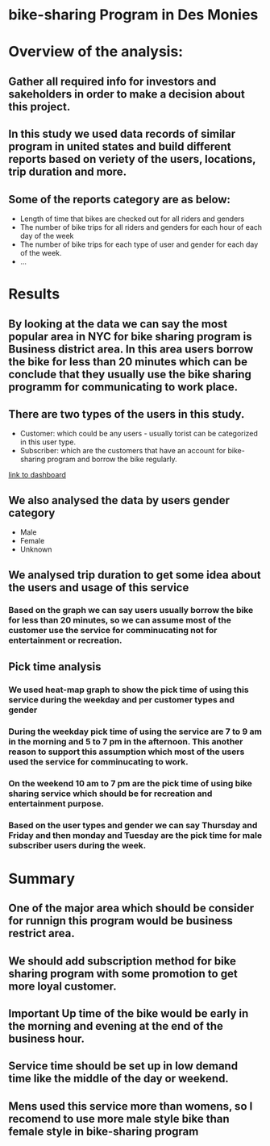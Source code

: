 # bike-sharing Program in Des Monies
# Overview of the analysis:
## Gather all required info for investors and sakeholders in order to make a decision about this project. 
## In this study we used data records of similar program in united states and build different reports based on veriety of the users, locations, trip duration and more. 


## Some of the reports category are as below:

 - Length of time that bikes are checked out for all riders and genders
 - The number of bike trips for all riders and genders for each hour of each day of the week
 - The number of bike trips for each type of user and gender for each day of the week.
 - ...

# Results

## By looking at the data we can say the most popular area in NYC for bike sharing program is Business district area. In this area users borrow the bike for less than 20 minutes which can be conclude that they usually use the bike sharing programm for communicating to work place. 
## There are two types of the users in this study. 
- Customer: which could be any users - usually torist can be categorized in this user type. 
- Subscriber: which are the customers that have an account for bike-sharing program and borrow the bike regularly.

[link to dashboard](https://public.tableau.com/app/profile/reza3007/viz/Module_14_16232979440360/Story2)

## We also analysed the data by users gender category
- Male
- Female
- Unknown

## We analysed trip duration to get some idea about the users and usage of this service
### Based on the graph we can say users usually borrow the bike for less than 20 minutes, so we can assume most of the customer use the service for comminucating not for entertainment or recreation.

## Pick time analysis
### We used heat-map graph to show the pick time of using this service during the weekday and per customer types and gender
### During the weekday pick time of using the service are 7 to 9 am in the morning and 5 to 7 pm in the afternoon. This another reason to support this assumption which most of the users used the service for comminucating to work. 
### On the weekend 10 am to 7 pm are the pick time of using bike sharing service which should be for recreation and entertainment purpose. 
### Based on the user types and gender we can say Thursday and Friday and then monday and Tuesday are the pick time for male subscriber users during the week. 

# Summary
## One of the major area which should be consider for runnign this program would be business restrict area. 
## We should add subscription method for bike sharing program with some promotion to get more loyal customer.
## Important Up time of the bike would be early in the morning and evening at the end of the business hour.
## Service time should be set up in low demand time like the middle of the day or weekend. 
## Mens used this service more than womens, so I recomend to use more male style bike than female style in bike-sharing program 

